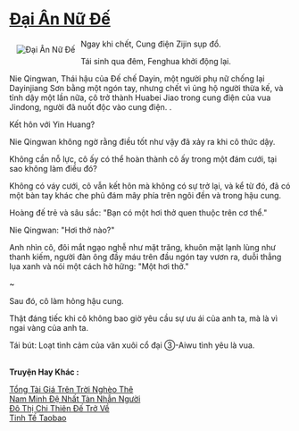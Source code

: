 <a href="https://truyentiki.com/dai-an-nu-de.31999/" title="Đại Ân Nữ Đế"><h1>Đại Ân Nữ Đế</h1></a><div style="display:table"><img align="right" style="float: left; padding: 10px;" src="https://truyentiki.com/a/img/str/src/31999.jpg" alt="Đại Ân Nữ Đế">Ngay khi chết, Cung điện Zijin sụp đổ. <p></p> Tái sinh qua đêm, Fenghua khởi động lại. <p></p> Nie Qingwan, Thái hậu của Đế chế Dayin, một người phụ nữ chống lại Dayinjiang Sơn bằng một ngón tay, nhưng chết vì ủng hộ người thừa kế, và tỉnh dậy một lần nữa, cô trở thành Huabei Jiao trong cung điện của vua Jindong, người đã nuốt độc vào cung điện. . <p></p> Kết hôn với Yin Huang? <p></p> Nie Qingwan không ngờ rằng điều tốt như vậy đã xảy ra khi cô thức dậy. <p></p> Không cần nỗ lực, cô ấy có thể hoàn thành cô ấy trong một đám cưới, tại sao không làm điều đó? <p></p> Không có váy cưới, cô vẫn kết hôn mà không có sự trở lại, và kể từ đó, đã có một bàn tay khác che phủ đám mây phía trên ngôi đền và trong hậu cung. <p></p> Hoàng đế trẻ và sâu sắc: "Bạn có một hơi thở quen thuộc trên cơ thể." <p></p> Nie Qingwan: "Hơi thở nào?" <p></p> Anh nhìn cô, đôi mắt ngạo nghễ như mặt trăng, khuôn mặt lạnh lùng như thanh kiếm, người đàn ông đầy máu trên đầu ngón tay vươn ra, duỗi thẳng lụa xanh và nói một cách hờ hững: "Một hơi thở." <p></p> ~ <p></p> Sau đó, cô làm hỏng hậu cung. <p></p> Thật đáng tiếc khi cô không bao giờ yêu cầu sự ưu ái của anh ta, mà là vì ngai vàng của anh ta. <p></p> Tái bút: Loạt tình cảm của văn xuôi cổ đại ③-Aiwu tình yêu là vua.</div><p><br><b>Truyện Hay Khác :</b></p><a href="https://truyentiki.com/tong-tai-gia-tren-troi-ngheo-the.31998/" alt="Tổng Tài Giá Trên Trời Nghèo Thê">Tổng Tài Giá Trên Trời Nghèo Thê</a><br/><a href="https://github.com/nownovels/top500/tree/master/truyenhay/33911/" alt="Nam Minh Đệ Nhất Tàn Nhẫn Người">Nam Minh Đệ Nhất Tàn Nhẫn Người</a><br/><a href="https://github.com/nownovels/top500/tree/master/truyenhay/33758/" alt="Đô Thị Chi Thiên Đế Trở Về">Đô Thị Chi Thiên Đế Trở Về</a><br/><a href="https://github.com/nownovels/topcv/tree/master/truyenhay/31909/README.md" alt="Tinh Tế Taobao">Tinh Tế Taobao</a><br/>